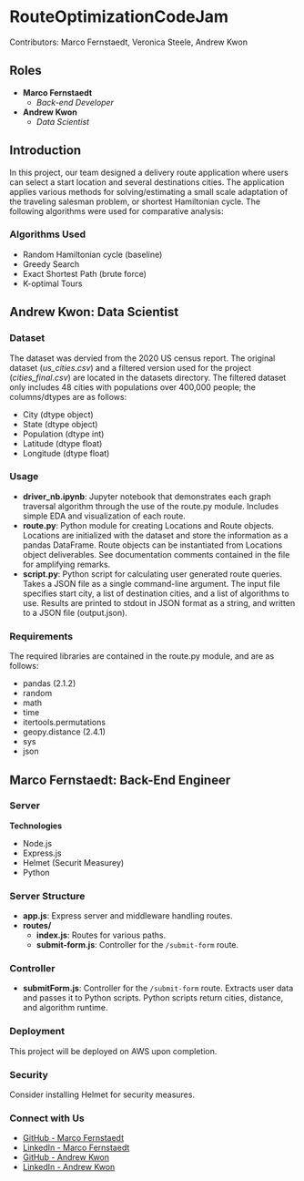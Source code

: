 # RouteOptimizationCodeJam
Contributors: Marco Fernstaedt, Veronica Steele, Andrew Kwon

## Roles
- **Marco Fernstaedt**
  - *Back-end Developer*
- **Andrew Kwon**
  - *Data Scientist*

## Introduction
In this project, our team designed a delivery route application where users can select a start location and several destinations cities. The application applies various methods for solving/estimating a small scale adaptation of the traveling salesman problem, or shortest Hamiltonian cycle. The following algorithms were used for comparative analysis:

### Algorithms Used
- Random Hamiltonian cycle (baseline)
- Greedy Search
- Exact Shortest Path (brute force)
- K-optimal Tours

## Andrew Kwon: Data Scientist

### Dataset
The dataset was dervied from the 2020 US census report. The original dataset (*us_cities.csv*) and a filtered version used for the project (*cities_final.csv*) are located in the datasets directory. The filtered dataset only includes 48 cities with populations over 400,000 people; the columns/dtypes are as follows:
- City (dtype object)
- State (dtype object)
- Population (dtype int)
- Latitude (dtype float)
- Longitude (dtype float)

### Usage
- **driver_nb.ipynb**: Jupyter notebook that demonstrates each graph traversal algorithm through the use of the route.py module. Includes simple EDA and visualization of each route.
- **route.py**: Python module for creating Locations and Route objects. Locations are initialized with the dataset and store the information as a pandas DataFrame. Route objects can be instantiated from Locations object deliverables. See documentation comments contained in the file for amplifying remarks.
- **script.py**: Python script for calculating user generated route queries. Takes a JSON file as a single command-line argument. The input file specifies start city, a list of destination cities, and a list of algorithms to use. Results are printed to stdout in JSON format as a string, and written to a JSON file (output.json).

### Requirements
The required libraries are contained in the route.py module, and are as follows:
- pandas (2.1.2)
- random
- math
- time
- itertools.permutations
- geopy.distance (2.4.1)
- sys
- json

## Marco Fernstaedt: Back-End Engineer

### Server
**Technologies**
- Node.js
- Express.js
- Helmet (Securit Measurey)
- Python

### Server Structure
- **app.js**: Express server and middleware handling routes.
- **routes/**
  - **index.js**: Routes for various paths.
  - **submit-form.js**: Controller for the `/submit-form` route.

### Controller
- **submitForm.js**: Controller for the `/submit-form` route. Extracts user data and passes it to Python scripts. Python scripts return cities, distance, and algorithm runtime.

### Deployment
This project will be deployed on AWS upon completion.

### Security
Consider installing Helmet for security measures.

### Connect with Us

- [GitHub - Marco Fernstaedt](https://github.com/MarcoFernstaedt)
- [LinkedIn - Marco Fernstaedt](https://www.linkedin.com/in/marco-f-19a372219?lipi=urn%3Ali%3Apage%3Ad_flagship3_profile_view_base_contact_details%3BtABxipo9S0iGUo9Hp968eA%3D%3D)
- [GitHub - Andrew Kwon](https://github.com/adkwn1)
- [LinkedIn - Andrew Kwon](https://www.linkedin.com/in/andrew-kwon-913849261/)
